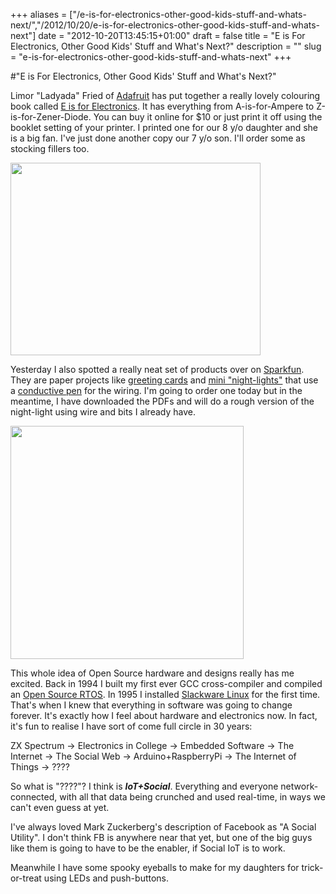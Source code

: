 +++
aliases = ["/e-is-for-electronics-other-good-kids-stuff-and-whats-next/","/2012/10/20/e-is-for-electronics-other-good-kids-stuff-and-whats-next"]
date = "2012-10-20T13:45:15+01:00"
draft = false
title = "E is For Electronics, Other Good Kids' Stuff and What's Next?"
description = ""
slug = "e-is-for-electronics-other-good-kids-stuff-and-whats-next"
+++

#"E is For Electronics, Other Good Kids' Stuff and What's Next?"

Limor "Ladyada" Fried of <a href="http://www.adafruit.com/">Adafruit</a> has put together a really lovely colouring book called <a href="http://www.adafruit.com/products/1000">E is for Electronics</a>. It has everything from A-is-for-Ampere to Z-is-for-Zener-Diode. You can buy it online for $10 or just print it off using the booklet setting of your printer. I printed one for our 8 y/o daughter and she is a big fan. I've just done another copy our 7 y/o son. I'll order some as stocking fillers too.

<a href="https://s3-eu-west-1.amazonaws.com/conoroneill.net/wp-content/uploads/2012/10/1000frontcover_MED.jpg"><img class="size-full wp-image-879 aligncenter" title="1000frontcover_MED" src="https://s3-eu-west-1.amazonaws.com/conoroneill.net/wp-content/uploads/2012/10/1000frontcover_MED.jpg" alt="" width="400" height="308" /></a>

Yesterday I also spotted a really neat set of products over on <a href="http://www.sparkfun.com/">Sparkfun</a>. They are paper projects like <a href="https://www.sparkfun.com/products/11522">greeting cards</a> and <a href="https://www.sparkfun.com/products/11523">mini "night-lights"</a> that use a <a href="https://www.sparkfun.com/products/11521">conductive pen</a> for the wiring. I'm going to order one today but in the meantime, I have downloaded the PDFs and will do a rough version of the night-light using wire and bits I already have.

<a href="https://s3-eu-west-1.amazonaws.com/conoroneill.net/wp-content/uploads/2012/10/sqr_BareConductive_HouseKit.jpg"><img class="size-full wp-image-878 aligncenter" title="sqr_BareConductive_HouseKit" src="https://s3-eu-west-1.amazonaws.com/conoroneill.net/wp-content/uploads/2012/10/sqr_BareConductive_HouseKit.jpg" alt="" width="373" height="373" /></a>

This whole idea of Open Source hardware and designs really has me excited. Back in 1994 I built my first ever GCC cross-compiler and compiled an <a href="http://www.rtems.org/">Open Source RTOS</a>. In 1995 I installed <a href="http://www.slackware.com/">Slackware Linux</a> for the first time. That's when I knew that everything in software was going to change forever. It's exactly how I feel about hardware and electronics now. In fact, it's fun to realise I have sort of come full circle in 30 years:

ZX Spectrum -&gt; Electronics in College -&gt; Embedded Software -&gt; The Internet -&gt; The Social Web -&gt; Arduino+RaspberryPi -&gt; The Internet of Things -&gt; ????

So what is "????"? I think is <strong><em>IoT+Social</em></strong>. Everything and everyone network-connected, with all that data being crunched and used real-time, in ways we can't even guess at yet.

I've always loved Mark Zuckerberg's description of Facebook as "A Social Utility". I don't think FB is anywhere near that yet, but one of the big guys like them is going to have to be the enabler, if Social IoT is to work.

Meanwhile I have some spooky eyeballs to make for my daughters for trick-or-treat using LEDs and push-buttons.

&nbsp;